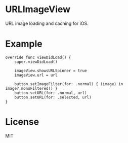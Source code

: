 # URLImageView

URL image loading and caching for iOS.

# Example

```
override func viewDidLoad() {
    super.viewDidLoad()

    imageView.showsURLSpinner = true
    imageView.url = url

    button.setImageFilter(for: .normal) { (image) in image?.monoFiltered() }
    button.setURL(for: .normal, url)
    button.setURL(for: .selected, url)
}
```

# License

MIT
